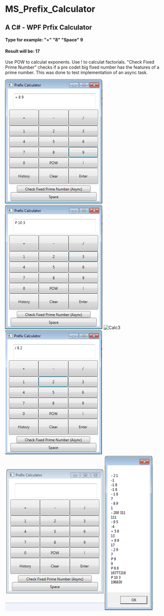 # MS_Prefix_Calculator
## A C# - WPF Prfix Calculator

#### Type for example: "+" "8" "Space" 9
#### Result will be: 17

Use POW to calculat exponents.
Use ! to calculat factorials.
"Check Fixed Prime Number" checks if a pre codet big fixed number has the features of a prime number. This was done to test implementation of an async task.

![Calc1](/img/prefix1.png)
![Calc2](/img/prefix2.png)
![Calc3](/img/prefix3.png)
![Calc4](/img/prefix4.png)
![Calc5](/img/prefix5.png)
